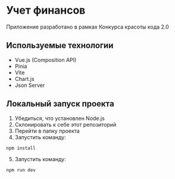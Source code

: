 # Учет финансов

Приложение разработано в рамках Конкурса красоты кода 2.0

## Используемые технологии

- Vue.js (Composition API)
- Pinia
- Vite
- Chart.js
- Json Server

## Локальный запуск проекта

1. Убедиться, что установлен Node.js
2. Склонировать к себе этот репозиторий
3. Перейти в папку проекта
4. Запустить команду:
```sh
npm install
```
5. Запустить команду:
```sh
npm run dev
```